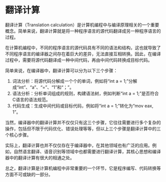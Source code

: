 # 翻译计算

翻译计算（Translation calculation）是计算机编程中与编译原理相关的一个重要概念。简单来说，翻译计算就是将一种程序语言的源代码翻译成另一种程序语言的过程。

在计算机编程中，不同的程序语言的源代码具有不同的语法和结构，这也就导致了不同程序语言的编译器之间存在着巨大的差异，无法直接互相转换。因此，在编译过程中，需要将源代码翻译成一种中间代码，再由中间代码转换成目标代码。

简单来说，在编译器中，翻译计算可以分为以下三个步骤：

1. 词法分析：将源代码分解成一个个的单词，例如将“int a = 1;”分解成“int”、“a”、“=”、“1”和“；”。
2. 语法分析：分析单词组成的规则，构建语法树，例如判断“int a = 1;”是否符合C语言的语法规范。
3. 代码生成：生成中间代码或目标代码，例如将“int a = 1;”转化为“mov eax, 1”。

当然，编译器中的翻译计算并不仅仅只有这三个步骤，它往往需要进行多个复杂的操作，包括但不限于代码优化、错误处理等等，但以上三个步骤是翻译计算中的三个核心步骤。

实际上，翻译计算也并不仅仅存在于编译器中，在其他领域也有广泛的应用。例如，自然语言翻译、语音识别等领域中也都需要进行翻译计算，其核心思想和编译器中的翻译计算有很大的相通之处。

总之，翻译计算是计算机编程中非常重要的一个环节，它是程序编写、代码转换等方面不可或缺的一部分。